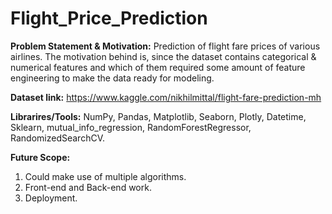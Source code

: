 # Flight_Price_Prediction

**Problem Statement & Motivation:**
Prediction of flight fare prices of various airlines. The motivation behind is, since the dataset contains categorical & numerical features and
which of them required some amount of feature engineering to make the data ready for modeling.

**Dataset link:** https://www.kaggle.com/nikhilmittal/flight-fare-prediction-mh 

**Librarires/Tools:**
NumPy, Pandas, Matplotlib, Seaborn, Plotly, Datetime, Sklearn, mutual_info_regression, RandomForestRegressor, RandomizedSearchCV.

**Future Scope:**
1. Could make use of multiple algorithms.
2. Front-end and Back-end work.
3. Deployment.
